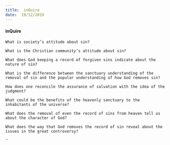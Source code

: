 ```yaml
---
title:  inQuire
date:  19/12/2019
---
```


#### inQuire

`What is society’s attitude about sin?`

`What is the Christian community’s attitude about sin?`

`What does God keeping a record of forgiven sins indicate about the nature of sin?`

`What is the difference between the sanctuary understanding of the removal of sin and the popular understanding of how God removes sin?`

`How does one reconcile the assurance of salvation with the idea of the judgment?`

`What could be the benefits of the heavenly sanctuary to the inhabitants of the universe?`

`What does the removal of even the record of sins from heaven tell us about the character of God?`

`What does the way that God removes the record of sin reveal about the issues in the great controversy?`

``